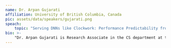 ```yaml
---
name: Dr. Arpan Gujarati
affiliation: University of British Columbia, Canada
pic: assets/data/speakers/gujarati.png
speach:
    topic: "Serving DNNs like Clockwork: Performance Predictability from the Bottom Up"
bio: >-
    "Dr. Arpan Gujarati is Research Associate in the CS department at the University of British Columbia (UBC) in Vancouver (Canada). He is affiliated with the Systopia Lab at UBC, where he works with Margo Seltzer. Earlier, he spent a year as a postdoctoral researcher at the Max Planck Institute for Software Systems (MPI-SWS) in Saarbrücken (Germany), during which he worked with Jonathan Mace in the Cloud Software Systems Group. He completed his PhD thesis titled – Towards “Ultra-Reliable” CPS: Reliability Analysis of Distributed Real-Time Systems – under the supervision of Björn B. Brandenburg in the Real-Time Systems Group at MPI-SWS. He is the recipient of the 2021 SIGBED Paul Caspi Memorial Dissertation Award.  He is broadly interested in real-time systems, distributed systems, fault tolerance, reliability analysis, and scheduling problems in the cloud domain as well as in the cyber-physical systems (CPS) domain."
---
```

